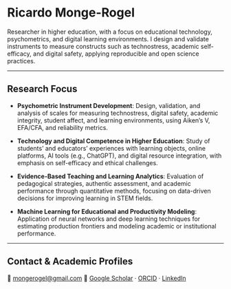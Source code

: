# Ricardo Monge-Rogel

Researcher in higher education, with a focus on educational technology, psychometrics, and digital learning environments. I design and validate instruments to measure constructs such as technostress, academic self-efficacy, and digital safety, applying reproducible and open science practices.

---

## Research Focus

- **Psychometric Instrument Development**: Design, validation, and analysis of scales for measuring technostress, digital safety, academic integrity, student affect, and learning environments, using Aiken’s V, EFA/CFA, and reliability metrics.

- **Technology and Digital Competence in Higher Education**: Study of students’ and educators’ experiences with learning objects, online platforms, AI tools (e.g., ChatGPT), and digital resource integration, with emphasis on self-efficacy and ethical challenges.

- **Evidence-Based Teaching and Learning Analytics**: Evaluation of pedagogical strategies, authentic assessment, and academic performance through quantitative methods, focusing on data-driven decisions for improving learning in STEM fields.

- **Machine Learning for Educational and Productivity Modeling**: Application of neural networks and deep learning techniques for estimating production frontiers and modeling academic or institutional performance.

---

## Contact & Academic Profiles

📧 mongerogel@gmail.com
🔗 [Google Scholar](https://scholar.google.es/citations?user=0QS5fzUAAAAJ&hl=es&oi=ao) · [ORCID](https://orcid.org/0000-0001-5254-2504) · [LinkedIn](https://www.linkedin.com/in/ricardomonge/)
